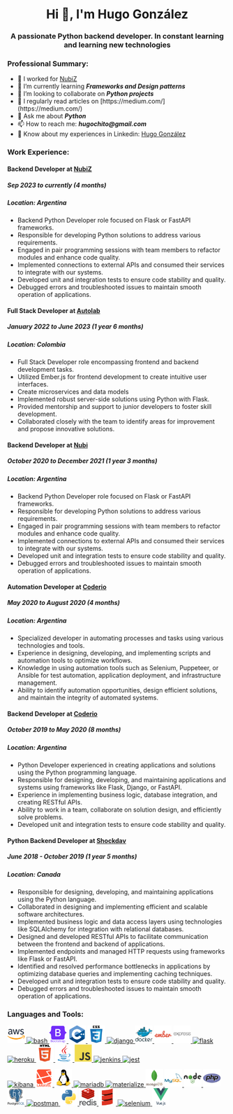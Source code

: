 <div>
    <h1 align="center">Hi 👋, I'm Hugo González</h1>
    <h3 align="center">A passionate Python backend developer. In constant learning and learning new technologies</h3>
</div>

<div>
    <h3 align="left"> Professional Summary: </h3>
    <ul>
        <li>🔭 I worked for <a href="https://www.hello.nubiz.app/">NubiZ </a></li>
        <li> 🌱 I’m currently learning <strong><em>Frameworks and Design patterns </em></strong></li>
        <li> 👯 I’m looking to collaborate on <strong><em>Python projects </em></strong></li>
        <li> 📝 I regularly read articles on [https://medium.com/](https://medium.com/) </li>
        <li> 💬 Ask me about <strong><em> Python </em></strong> </li>
        <li> 📫 How to reach me: <strong><em>hugochito@gmail.com </em></strong> </li>
        <li> 📄 Know about my experiences in Linkedin: <a href="https://www.linkedin.com/in/hugo-gonzalez23/"> Hugo González </a></li>
    </ul>
</div>

<h3 align="left"> Work Experience: </h3>

<div>
  <h4>Backend Developer at <a href="https://www.hello.nubiz.app/">NubiZ </a></h4>
  <h5>Sep 2023 to currently (4 months)</h5>
  <h5>Location: Argentina </h5>
  <ul>
    <li>Backend Python Developer role focused on Flask or FastAPI frameworks.</li>
    <li>Responsible for developing Python solutions to address various requirements.</li>
    <li>Engaged in pair programming sessions with team members to refactor modules and enhance code quality.</li>
    <li>Implemented connections to external APIs and consumed their services to integrate with our systems.</li>
    <li>Developed unit and integration tests to ensure code stability and quality.</li>
    <li>Debugged errors and troubleshooted issues to maintain smooth operation of applications.</li>
  </ul>
</div>

<div>
  <h4>Full Stack Developer at <a href="https://autolab.com.co/">Autolab </a></h4>
  <h5>January 2022 to June 2023 (1 year 6 months)</h5>
  <h5>Location: Colombia </h5>
  <ul>
    <li>Full Stack Developer role encompassing frontend and backend development tasks.</li>
    <li>Utilized Ember.js for frontend development to create intuitive user interfaces.</li>
    <li>Create microservices and data models</li>
    <li>Implemented robust server-side solutions using Python with Flask.</li>
    <li>Provided mentorship and support to junior developers to foster skill development.</li>
    <li>Collaborated closely with the team to identify areas for improvement and propose innovative solutions.</li>
  </ul>
</div>

<div>
  <h4>Backend Developer at <a href="https://www.tunubi.com/">Nubi </a></h4>
  <h5>October 2020 to December 2021 (1 year 3 months)</h5>
  <h5>Location: Argentina </h5>
  <ul>
    <li>Backend Python Developer role focused on Flask or FastAPI frameworks.</li>
    <li>Responsible for developing Python solutions to address various requirements.</li>
    <li>Engaged in pair programming sessions with team members to refactor modules and enhance code quality.</li>
    <li>Implemented connections to external APIs and consumed their services to integrate with our systems.</li>
    <li>Developed unit and integration tests to ensure code stability and quality.</li>
    <li>Debugged errors and troubleshooted issues to maintain smooth operation of applications.</li>
  </ul>
</div>

<div>
    <h4>Automation Developer at <a href="https://coderio.co/es/inicio/"> Coderio</a> </h4>
    <h5>May 2020 to August 2020 (4 months)</h5>
    <h5>Location: Argentina </h5>
    <ul>
        <li>Specialized developer in automating processes and tasks using various technologies and tools.</li>
        <li>Experience in designing, developing, and implementing scripts and automation tools to optimize workflows.</li>
        <li>Knowledge in using automation tools such as Selenium, Puppeteer, or Ansible for test automation, application deployment, and infrastructure management.</li>
        <li>Ability to identify automation opportunities, design efficient solutions, and maintain the integrity of automated systems.</li>
    </ul>
</div>

<div>
    <h4>Backend Developer at <a href="https://coderio.co/es/inicio/"> Coderio</a> </h4>
    <h5>October 2019 to May 2020 (8 months)</h5>
    <h5>Location: Argentina </h5>
    <ul>
        <li>Python Developer experienced in creating applications and solutions using the Python programming language.</li>
        <li>Responsible for designing, developing, and maintaining applications and systems using frameworks like Flask, Django, or FastAPI.</li>
        <li>Experience in implementing business logic, database integration, and creating RESTful APIs.</li>
        <li>Ability to work in a team, collaborate on solution design, and efficiently solve problems.</li>
        <li>Developed unit and integration tests to ensure code stability and quality.</li>
    </ul>
</div>
<div>
    <h4>Python Backend Developer at <a href="https://www.shockdav.com/">Shockdav</a></h4>
    <h5>June 2018 - October 2019 (1 year 5 months)</h5>
    <h5>Location: Canada</h5>
    <ul>
        <li>Responsible for designing, developing, and maintaining applications using the Python language.</li>
        <li>Collaborated in designing and implementing efficient and scalable software architectures.</li>
        <li>Implemented business logic and data access layers using technologies like SQLAlchemy for integration with relational databases.</li>
        <li>Designed and developed RESTful APIs to facilitate communication between the frontend and backend of applications.</li>
        <li>Implemented endpoints and managed HTTP requests using frameworks like Flask or FastAPI.</li>
        <li>Identified and resolved performance bottlenecks in applications by optimizing database queries and implementing caching techniques.</li>
        <li>Developed unit and integration tests to ensure code stability and quality.</li>
        <li>Debugged errors and troubleshooted issues to maintain smooth operation of applications.</li>
    </ul>
</div>

<h3 align="left">Languages and Tools:</h3>
<p align="left"> <a href="https://aws.amazon.com" target="_blank" rel="noreferrer"> 
<img src="https://raw.githubusercontent.com/devicons/devicon/master/icons/amazonwebservices/amazonwebservices-original-wordmark.svg" alt="aws" width="40" height="40"/> </a> <a href="https://www.gnu.org/software/bash/" target="_blank" rel="noreferrer"> 
<img src="https://www.vectorlogo.zone/logos/gnu_bash/gnu_bash-icon.svg" alt="bash" width="40" height="40"/> </a> <a href="https://getbootstrap.com" target="_blank" rel="noreferrer"> 
<img src="https://raw.githubusercontent.com/devicons/devicon/master/icons/bootstrap/bootstrap-plain-wordmark.svg" alt="bootstrap" width="40" height="40"/> </a> <a href="https://www.w3schools.com/cpp/" target="_blank" rel="noreferrer"> 
<img src="https://raw.githubusercontent.com/devicons/devicon/master/icons/cplusplus/cplusplus-original.svg" alt="cplusplus" width="40" height="40"/> </a> <a href="https://www.w3schools.com/css/" target="_blank" rel="noreferrer"> 
<img src="https://raw.githubusercontent.com/devicons/devicon/master/icons/css3/css3-original-wordmark.svg" alt="css3" width="40" height="40"/> </a> <a href="https://www.djangoproject.com/" target="_blank" rel="noreferrer"> 
<img src="https://cdn.worldvectorlogo.com/logos/django.svg" alt="django" width="40" height="40"/> </a> <a href="https://www.docker.com/" target="_blank" rel="noreferrer"> 
<img src="https://raw.githubusercontent.com/devicons/devicon/master/icons/docker/docker-original-wordmark.svg" alt="docker" width="40" height="40"/> </a> <a href="https://emberjs.com/" target="_blank" rel="noreferrer"> 
<img src="https://raw.githubusercontent.com/devicons/devicon/master/icons/ember/ember-original-wordmark.svg" alt="ember" width="40" height="40"/> </a> <a href="https://expressjs.com" target="_blank" rel="noreferrer"> 
<img src="https://raw.githubusercontent.com/devicons/devicon/master/icons/express/express-original-wordmark.svg" alt="express" width="40" height="40"/> </a> <a href="https://flask.palletsprojects.com/" target="_blank" rel="noreferrer"> 
<img src="https://www.vectorlogo.zone/logos/pocoo_flask/pocoo_flask-icon.svg" alt="flask" width="40" height="40"/> </a> <a href="https://heroku.com" target="_blank" rel="noreferrer"> 
<img src="https://www.vectorlogo.zone/logos/heroku/heroku-icon.svg" alt="heroku" width="40" height="40"/> </a> <a href="https://www.w3.org/html/" target="_blank" rel="noreferrer"> 
<img src="https://raw.githubusercontent.com/devicons/devicon/master/icons/html5/html5-original-wordmark.svg" alt="html5" width="40" height="40"/> </a> <a href="https://www.java.com" target="_blank" rel="noreferrer"> 
<img src="https://raw.githubusercontent.com/devicons/devicon/master/icons/java/java-original.svg" alt="java" width="40" height="40"/> </a> <a href="https://developer.mozilla.org/en-US/docs/Web/JavaScript" target="_blank" rel="noreferrer"> 
<img src="https://raw.githubusercontent.com/devicons/devicon/master/icons/javascript/javascript-original.svg" alt="javascript" width="40" height="40"/> </a> <a href="https://www.jenkins.io" target="_blank" rel="noreferrer"> 
<img src="https://www.vectorlogo.zone/logos/jenkins/jenkins-icon.svg" alt="jenkins" width="40" height="40"/> </a> <a href="https://jestjs.io" target="_blank" rel="noreferrer"> 
<img src="https://www.vectorlogo.zone/logos/jestjsio/jestjsio-icon.svg" alt="jest" width="40" height="40"/> </a>
</a> </p>
<p align="left"> <a href="https://www.elastic.co/kibana" target="_blank" rel="noreferrer"> 
<img src="https://www.vectorlogo.zone/logos/elasticco_kibana/elasticco_kibana-icon.svg" alt="kibana" width="40" height="40"/> </a> <a href="https://laravel.com/" target="_blank" rel="noreferrer"> 
<img src="https://raw.githubusercontent.com/devicons/devicon/master/icons/laravel/laravel-plain-wordmark.svg" alt="laravel" width="40" height="40"/> </a> <a href="https://www.linux.org/" target="_blank" rel="noreferrer"> 
<img src="https://raw.githubusercontent.com/devicons/devicon/master/icons/linux/linux-original.svg" alt="linux" width="40" height="40"/> </a> <a href="https://mariadb.org/" target="_blank" rel="noreferrer"> 
<img src="https://www.vectorlogo.zone/logos/mariadb/mariadb-icon.svg" alt="mariadb" width="40" height="40"/> </a> <a href="https://materializecss.com/" target="_blank" rel="noreferrer"> 
<img src="https://raw.githubusercontent.com/prplx/svg-logos/5585531d45d294869c4eaab4d7cf2e9c167710a9/svg/materialize.svg" alt="materialize" width="40" height="40"/> </a> <a href="https://www.mongodb.com/" target="_blank" rel="noreferrer"> 
<img src="https://raw.githubusercontent.com/devicons/devicon/master/icons/mongodb/mongodb-original-wordmark.svg" alt="mongodb" width="40" height="40"/> </a> <a href="https://www.mysql.com/" target="_blank" rel="noreferrer"> 
<img src="https://raw.githubusercontent.com/devicons/devicon/master/icons/mysql/mysql-original-wordmark.svg" alt="mysql" width="40" height="40"/> </a> <a href="https://nodejs.org" target="_blank" rel="noreferrer"> 
<img src="https://raw.githubusercontent.com/devicons/devicon/master/icons/nodejs/nodejs-original-wordmark.svg" alt="nodejs" width="40" height="40"/> </a> <a href="https://www.php.net" target="_blank" rel="noreferrer"> 
<img src="https://raw.githubusercontent.com/devicons/devicon/master/icons/php/php-original.svg" alt="php" width="40" height="40"/> </a> <a href="https://www.postgresql.org" target="_blank" rel="noreferrer"> 
<img src="https://raw.githubusercontent.com/devicons/devicon/master/icons/postgresql/postgresql-original-wordmark.svg" alt="postgresql" width="40" height="40"/> </a> <a href="https://postman.com" target="_blank" rel="noreferrer"> 
<img src="https://www.vectorlogo.zone/logos/getpostman/getpostman-icon.svg" alt="postman" width="40" height="40"/> </a> <a href="https://www.python.org" target="_blank" rel="noreferrer"> 
<img src="https://raw.githubusercontent.com/devicons/devicon/master/icons/python/python-original.svg" alt="python" width="40" height="40"/> </a> <a href="https://redis.io" target="_blank" rel="noreferrer"> 
<img src="https://raw.githubusercontent.com/devicons/devicon/master/icons/redis/redis-original-wordmark.svg" alt="redis" width="40" height="40"/> </a> <a href="https://www.scala-lang.org" target="_blank" rel="noreferrer"> 
<img src="https://raw.githubusercontent.com/devicons/devicon/master/icons/scala/scala-original.svg" alt="scala" width="40" height="40"/> </a> <a href="https://www.selenium.dev" target="_blank" rel="noreferrer"> 
<img src="https://raw.githubusercontent.com/detain/svg-logos/780f25886640cef088af994181646db2f6b1a3f8/svg/selenium-logo.svg" alt="selenium" width="40" height="40"/> </a> <a href="https://vuejs.org/" target="_blank" rel="noreferrer"> 
<img src="https://raw.githubusercontent.com/devicons/devicon/master/icons/vuejs/vuejs-original-wordmark.svg" alt="vuejs" width="40" height="40"/> </a> </p>
